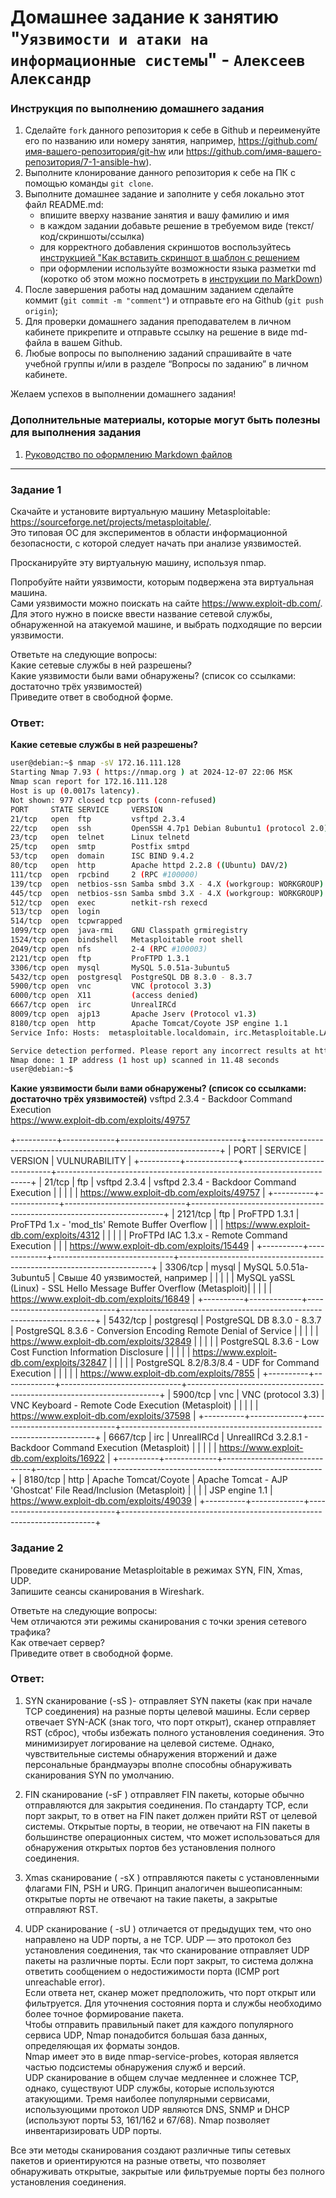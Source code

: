 # Домашнее задание к занятию "`Уязвимости и атаки на информационные системы`" - `Алексеев Александр`


### Инструкция по выполнению домашнего задания

   1. Сделайте `fork` данного репозитория к себе в Github и переименуйте его по названию или номеру занятия, например, https://github.com/имя-вашего-репозитория/git-hw или  https://github.com/имя-вашего-репозитория/7-1-ansible-hw).
   2. Выполните клонирование данного репозитория к себе на ПК с помощью команды `git clone`.
   3. Выполните домашнее задание и заполните у себя локально этот файл README.md:
      - впишите вверху название занятия и вашу фамилию и имя
      - в каждом задании добавьте решение в требуемом виде (текст/код/скриншоты/ссылка)
      - для корректного добавления скриншотов воспользуйтесь [инструкцией "Как вставить скриншот в шаблон с решением](https://github.com/netology-code/sys-pattern-homework/blob/main/screen-instruction.md)
      - при оформлении используйте возможности языка разметки md (коротко об этом можно посмотреть в [инструкции  по MarkDown](https://github.com/netology-code/sys-pattern-homework/blob/main/md-instruction.md))
   4. После завершения работы над домашним заданием сделайте коммит (`git commit -m "comment"`) и отправьте его на Github (`git push origin`);
   5. Для проверки домашнего задания преподавателем в личном кабинете прикрепите и отправьте ссылку на решение в виде md-файла в вашем Github.
   6. Любые вопросы по выполнению заданий спрашивайте в чате учебной группы и/или в разделе “Вопросы по заданию” в личном кабинете.
   
Желаем успехов в выполнении домашнего задания!
   
### Дополнительные материалы, которые могут быть полезны для выполнения задания

1. [Руководство по оформлению Markdown файлов](https://gist.github.com/Jekins/2bf2d0638163f1294637#Code)

---

### Задание 1
Скачайте и установите виртуальную машину Metasploitable: https://sourceforge.net/projects/metasploitable/.  
Это типовая ОС для экспериментов в области информационной безопасности, с которой следует начать при анализе уязвимостей.  

Просканируйте эту виртуальную машину, используя nmap.  

Попробуйте найти уязвимости, которым подвержена эта виртуальная машина.  
Сами уязвимости можно поискать на сайте https://www.exploit-db.com/.  
Для этого нужно в поиске ввести название сетевой службы, обнаруженной на атакуемой машине, и выбрать подходящие по версии уязвимости.  

Ответьте на следующие вопросы:  
Какие сетевые службы в ней разрешены?  
Какие уязвимости были вами обнаружены? (список со ссылками: достаточно трёх уязвимостей)  
Приведите ответ в свободной форме.  

### Ответ:   
**Какие сетевые службы в ней разрешены?**  
``` bash
user@debian:~$ nmap -sV 172.16.111.128
Starting Nmap 7.93 ( https://nmap.org ) at 2024-12-07 22:06 MSK
Nmap scan report for 172.16.111.128
Host is up (0.0017s latency).
Not shown: 977 closed tcp ports (conn-refused)
PORT     STATE SERVICE     VERSION
21/tcp   open  ftp         vsftpd 2.3.4
22/tcp   open  ssh         OpenSSH 4.7p1 Debian 8ubuntu1 (protocol 2.0)
23/tcp   open  telnet      Linux telnetd
25/tcp   open  smtp        Postfix smtpd
53/tcp   open  domain      ISC BIND 9.4.2
80/tcp   open  http        Apache httpd 2.2.8 ((Ubuntu) DAV/2)
111/tcp  open  rpcbind     2 (RPC #100000)
139/tcp  open  netbios-ssn Samba smbd 3.X - 4.X (workgroup: WORKGROUP)
445/tcp  open  netbios-ssn Samba smbd 3.X - 4.X (workgroup: WORKGROUP)
512/tcp  open  exec        netkit-rsh rexecd
513/tcp  open  login
514/tcp  open  tcpwrapped
1099/tcp open  java-rmi    GNU Classpath grmiregistry
1524/tcp open  bindshell   Metasploitable root shell
2049/tcp open  nfs         2-4 (RPC #100003)
2121/tcp open  ftp         ProFTPD 1.3.1
3306/tcp open  mysql       MySQL 5.0.51a-3ubuntu5
5432/tcp open  postgresql  PostgreSQL DB 8.3.0 - 8.3.7
5900/tcp open  vnc         VNC (protocol 3.3)
6000/tcp open  X11         (access denied)
6667/tcp open  irc         UnrealIRCd
8009/tcp open  ajp13       Apache Jserv (Protocol v1.3)
8180/tcp open  http        Apache Tomcat/Coyote JSP engine 1.1
Service Info: Hosts:  metasploitable.localdomain, irc.Metasploitable.LAN; OSs: Unix, Linux; CPE: cpe:/o:linux:linux_kernel

Service detection performed. Please report any incorrect results at https://nmap.org/submit/ .
Nmap done: 1 IP address (1 host up) scanned in 11.48 seconds
user@debian:~$ 
```
**Какие уязвимости были вами обнаружены? (список со ссылками: достаточно трёх уязвимостей)**
vsftpd 2.3.4 - Backdoor Command Execution  
https://www.exploit-db.com/exploits/49757  

+----------+-------------+------------------------------+-----------------------------------------------------------------------+
| PORT     | SERVICE     | VERSION                      | VULNURABILITY                                                         |
+----------+-------------+------------------------------+-----------------------------------------------------------------------+
| 21/tcp   | ftp         | vsftpd 2.3.4                 |   vsftpd 2.3.4 - Backdoor Command Execution                           |
|          |             |                              |     https://www.exploit-db.com/exploits/49757                         |
+----------+-------------+------------------------------+-----------------------------------------------------------------------+
| 2121/tcp | ftp         | ProFTPD 1.3.1                |   ProFTPd 1.x - 'mod_tls' Remote Buffer Overflow                      |
|                                                       |     https://www.exploit-db.com/exploits/4312                          |
|          |             |                              |   ProFTPd IAC 1.3.x - Remote Command Execution                        |
|                                                       |     https://www.exploit-db.com/exploits/15449                         |
+----------+-------------+------------------------------+-----------------------------------------------------------------------+
| 3306/tcp | mysql       | MySQL 5.0.51a-3ubuntu5       | Свыше 40 уязвимостей, например                                        | 
|          |             |                              |   MySQL yaSSL (Linux) - SSL Hello Message Buffer Overflow (Metasploit)| 
|          |             |                              |     https://www.exploit-db.com/exploits/16849                         |
+----------+-------------+------------------------------+-----------------------------------------------------------------------+
| 5432/tcp | postgresql  | PostgreSQL DB 8.3.0 - 8.3.7  |   PostgreSQL 8.3.6 - Conversion Encoding Remote Denial of Service     |
|          |             |                              |     https://www.exploit-db.com/exploits/32849                         |
|          |             |                              |   PostgreSQL 8.3.6 - Low Cost Function Information Disclosure	        |
|          |             |                              |     https://www.exploit-db.com/exploits/32847                         |
|          |             |                              |   PostgreSQL 8.2/8.3/8.4 - UDF for Command Execution                  |
|          |             |                              |     https://www.exploit-db.com/exploits/7855                          |
+----------+-------------+------------------------------+-----------------------------------------------------------------------+
| 5900/tcp | vnc         | VNC (protocol 3.3)           |   VNC Keyboard - Remote Code Execution (Metasploit)                   |
|          |             |                              |     https://www.exploit-db.com/exploits/37598                         |
+----------+-------------+------------------------------+-----------------------------------------------------------------------+
| 6667/tcp | irc         | UnrealIRCd                   |   UnrealIRCd 3.2.8.1 - Backdoor Command Execution (Metasploit)        |
|          |             |                              |     https://www.exploit-db.com/exploits/16922                         |
+----------+-------------+------------------------------+-----------------------------------------------------------------------+
| 8180/tcp | http        | Apache Tomcat/Coyote         |   Apache Tomcat - AJP 'Ghostcat' File Read/Inclusion (Metasploit)     |
|          |             | JSP engine 1.1               |     https://www.exploit-db.com/exploits/49039                         |
+----------+-------------+------------------------------+-----------------------------------------------------------------------+


### Задание 2  
Проведите сканирование Metasploitable в режимах SYN, FIN, Xmas, UDP.  
Запишите сеансы сканирования в Wireshark.  
  
Ответьте на следующие вопросы:  
Чем отличаются эти режимы сканирования с точки зрения сетевого трафика?  
Как отвечает сервер?  
Приведите ответ в свободной форме.  

### Ответ:  

1. SYN сканирование (-sS )- отправляет SYN пакеты (как при начале TCP соединения) на разные порты целевой машины. Если сервер отвечает SYN-ACK (знак того, что порт открыт), сканер отправляет RST (сброс), чтобы избежать полного установления соединения. Это минимизирует логирование на целевой системе. Однако, чувствительные системы обнаружения вторжений и даже персональные брандмауэры вполне способны обнаруживать сканирования SYN по умолчанию.  
  
2. FIN сканирование  (-sF ) отправляет FIN пакеты, которые обычно отправляются для закрытия соединения. По стандарту TCP, если порт закрыт, то в ответ на FIN пакет должен прийти RST от целевой системы. Открытые порты, в теории, не отвечают на FIN пакеты в большинстве операционных систем, что может использоваться для обнаружения открытых портов без установления полного соединения.
  
3. Xmas сканирование  ( -sX ) отправляются пакеты с установленными флагами FIN, PSH и URG. Принцип аналогичен вышеописанным: открытые порты не отвечают на такие пакеты, а закрытые отправляют RST.
  
4. UDP сканирование ( -sU ) отличается от предыдущих тем, что оно направлено на UDP порты, а не TCP. UDP — это протокол без установления соединения, так что сканирование отправляет UDP пакеты на различные порты. Если порт закрыт, то система должна ответить сообщением о недостижимости порта (ICMP port unreachable error).  
Если ответа нет, сканер может предположить, что порт открыт или фильтруется. Для уточнения состояния порта и службы необходимо более точное формирование пакета.  
Чтобы отправить правильный пакет для каждого популярного сервиса UDP, Nmap понадобится большая база данных, определяющая их форматы зондов.  
Nmap имеет это в виде nmap-service-probes, которая является частью подсистемы обнаружения служб и версий.  
UDP сканирование в общем случае медленнее и сложнее TCP, однако, существуют UDP службы, которые используются атакующими. Тремя наиболее популярными сервисами, использующими протокол UDP являются DNS, SNMP и DHCP (используют порты 53, 161/162 и 67/68). Nmap позволяет инвентаризировать UDP порты.

Все эти методы сканирования создают различные типы сетевых пакетов и ориентируются на разные ответы, что позволяет обнаруживать открытые, закрытые или фильтруемые порты без полного установления соединения.